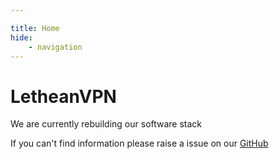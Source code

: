 ```yaml
---

title: Home
hide:
    - navigation
---
```

# LetheanVPN

We are currently rebuilding our software stack


If you can't find information please raise a issue on our [GitHub](https://github.com/letheanVPN/documentation/issues/new)

